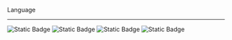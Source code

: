 Language
___
![Static Badge](https://img.shields.io/badge/javascript-%23282C34?style=for-the-badge&logo=javascript&labelColor=%23282C34&color=%23F7DF1E)  ![Static Badge](https://img.shields.io/badge/python-%23282C34?style=for-the-badge&logo=python&labelColor=%23282C34&color=%233776AB)  ![Static Badge](https://img.shields.io/badge/java-%23282C34?style=for-the-badge&logo=coffeescript&labelColor=%230066CC&color=%23282C34)  ![Static Badge](https://img.shields.io/badge/golang-%23282C34?style=for-the-badge&logo=go&labelColor=%23282C34&color=%2300ADD8)




